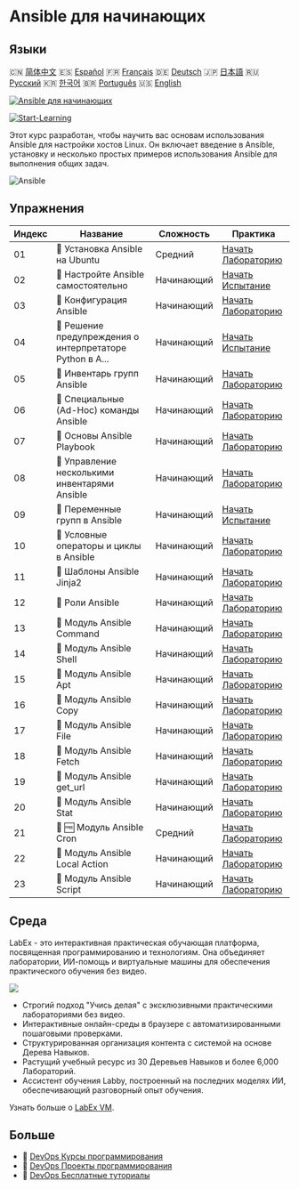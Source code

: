 # Ansible для начинающих

## Языки

🇨🇳 [简体中文](README_zh.md) 🇪🇸 [Español](README_es.md) 🇫🇷 [Français](README_fr.md) 🇩🇪 [Deutsch](README_de.md) 🇯🇵 [日本語](README_ja.md) 🇷🇺 [Русский](README_ru.md) 🇰🇷 [한국어](README_ko.md) 🇧🇷 [Português](README_pt.md) 🇺🇸 [English](README.md) 

[![Ansible для начинающих](https://cover-creator.labex.io/ansible-for-beginners.png?lang=ru)](https://labex.io/ru/courses/ansible-for-beginners)

[![Start-Learning](https://img.shields.io/badge/Start-Learning-whitesmoke?style=for-the-badge)](https://labex.io/ru/courses/ansible-for-beginners)

Этот курс разработан, чтобы научить вас основам использования Ansible для настройки хостов Linux. Он включает введение в Ansible, установку и несколько простых примеров использования Ansible для выполнения общих задач.

![Ansible](https://img.shields.io/badge/Ansible-whitesmoke?style=for-the-badge&logo=ansible)


## Упражнения

|   Индекс | Название                                                  | Сложность   | Практика                                                                                                                                 |
|----------|-----------------------------------------------------------|-------------|------------------------------------------------------------------------------------------------------------------------------------------|
|       01 | 📖  Установка Ansible на Ubuntu                           | Средний     | <a target='_blank' href='https://labex.io/ru/tutorials/ansible-ansible-installation-on-ubuntu-67172'>Начать Лабораторию</a>              |
|       02 | 🎯  Настройте Ansible самостоятельно                      | Начинающий  | <a target='_blank' href='https://labex.io/ru/tutorials/ansible-setup-ansible-by-yourself-390383'>Начать Испытание</a>                    |
|       03 | 📖  Конфигурация Ansible                                  | Начинающий  | <a target='_blank' href='https://labex.io/ru/tutorials/ansible-ansible-configuration-390437'>Начать Лабораторию</a>                      |
|       04 | 🎯  Решение предупреждения о интерпретаторе Python в A... | Начинающий  | <a target='_blank' href='https://labex.io/ru/tutorials/ansible-resolving-ansible-python-interpreter-warning-390490'>Начать Испытание</a> |
|       05 | 📖  Инвентарь групп Ansible                               | Начинающий  | <a target='_blank' href='https://labex.io/ru/tutorials/ansible-ansible-groups-inventory-290160'>Начать Лабораторию</a>                   |
|       06 | 📖  Специальные (Ad-Hoc) команды Ansible                  | Начинающий  | <a target='_blank' href='https://labex.io/ru/tutorials/ansible-ansible-ad-hoc-commands-390441'>Начать Лабораторию</a>                    |
|       07 | 📖  Основы Ansible Playbook                               | Начинающий  | <a target='_blank' href='https://labex.io/ru/tutorials/ansible-ansible-playbook-basics-390426'>Начать Лабораторию</a>                    |
|       08 | 📖  Управление несколькими инвентарями Ansible            | Начинающий  | <a target='_blank' href='https://labex.io/ru/tutorials/ansible-manage-multiple-ansible-inventories-290193'>Начать Лабораторию</a>        |
|       09 | 🎯  Переменные групп в Ansible                            | Начинающий  | <a target='_blank' href='https://labex.io/ru/tutorials/ansible-ansible-group-variables-96690'>Начать Испытание</a>                       |
|       10 | 📖  Условные операторы и циклы в Ansible                  | Начинающий  | <a target='_blank' href='https://labex.io/ru/tutorials/ansible-ansible-conditionals-and-loops-390455'>Начать Лабораторию</a>             |
|       11 | 📖  Шаблоны Ansible Jinja2                                | Начинающий  | <a target='_blank' href='https://labex.io/ru/tutorials/ansible-ansible-jinja2-templates-390470'>Начать Лабораторию</a>                   |
|       12 | 📖  Роли Ansible                                          | Начинающий  | <a target='_blank' href='https://labex.io/ru/tutorials/ansible-ansible-roles-390467'>Начать Лабораторию</a>                              |
|       13 | 📖  Модуль Ansible Command                                | Начинающий  | <a target='_blank' href='https://labex.io/ru/tutorials/ansible-ansible-command-module-290161'>Начать Лабораторию</a>                     |
|       14 | 📖  Модуль Ansible Shell                                  | Начинающий  | <a target='_blank' href='https://labex.io/ru/tutorials/ansible-ansible-shell-module-289409'>Начать Лабораторию</a>                       |
|       15 | 📖  Модуль Ansible Apt                                    | Начинающий  | <a target='_blank' href='https://labex.io/ru/tutorials/ansible-ansible-apt-module-289651'>Начать Лабораторию</a>                         |
|       16 | 📖  Модуль Ansible Copy                                   | Начинающий  | <a target='_blank' href='https://labex.io/ru/tutorials/ansible-ansible-copy-module-289653'>Начать Лабораторию</a>                        |
|       17 | 📖  Модуль Ansible File                                   | Начинающий  | <a target='_blank' href='https://labex.io/ru/tutorials/ansible-ansible-file-module-289654'>Начать Лабораторию</a>                        |
|       18 | 📖  Модуль Ansible Fetch                                  | Начинающий  | <a target='_blank' href='https://labex.io/ru/tutorials/ansible-ansible-fetch-module-290159'>Начать Лабораторию</a>                       |
|       19 | 📖  Модуль Ansible get_url                                | Начинающий  | <a target='_blank' href='https://labex.io/ru/tutorials/ansible-ansible-get-url-module-290188'>Начать Лабораторию</a>                     |
|       20 | 📖  Модуль Ansible Stat                                   | Начинающий  | <a target='_blank' href='https://labex.io/ru/tutorials/ansible-ansible-stat-module-290192'>Начать Лабораторию</a>                        |
|       21 | 📖 🆓 Модуль Ansible Cron                                 | Средний     | <a target='_blank' href='https://labex.io/ru/tutorials/ansible-ansible-cron-module-290157'>Начать Лабораторию</a>                        |
|       22 | 📖  Модуль Ansible Local Action                           | Начинающий  | <a target='_blank' href='https://labex.io/ru/tutorials/ansible-ansible-local-action-module-290189'>Начать Лабораторию</a>                |
|       23 | 📖  Модуль Ansible Script                                 | Начинающий  | <a target='_blank' href='https://labex.io/ru/tutorials/ansible-ansible-script-module-289411'>Начать Лабораторию</a>                      |

## Среда

LabEx - это интерактивная практическая обучающая платформа, посвященная программированию и технологиям. Она объединяет лаборатории, ИИ-помощь и виртуальные машины для обеспечения практического обучения без видео.

![](https://tutorial-screenshot.getvm.io/images/vm-1725247253.png)

- Строгий подход "Учись делая" с эксклюзивными практическими лабораториями без видео.
- Интерактивные онлайн-среды в браузере с автоматизированными пошаговыми проверками.
- Структурированная организация контента с системой на основе Дерева Навыков.
- Растущий учебный ресурс из 30 Деревьев Навыков и более 6,000 Лабораторий.
- Ассистент обучения Labby, построенный на последних моделях ИИ, обеспечивающий разговорный опыт обучения.

Узнать больше о [LabEx VM](https://support.labex.io/using-labex/virtual-machine).

## Больше

- 🔗 [DevOps Курсы программирования](https://github.com/labex-labs/awesome-programming-courses)
- 🔗 [DevOps Проекты программирования](https://github.com/labex-labs/awesome-programming-projects)
- 🔗 [DevOps Бесплатные туториалы](https://github.com/labex-labs/devops-free-tutorials)

